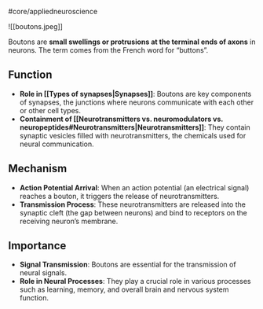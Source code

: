 #core/appliedneuroscience

![[boutons.jpeg]]

Boutons are **small swellings or protrusions at the terminal ends of axons** in neurons. The term comes from the French word for “buttons”.

## Function

- **Role in [[Types of synapses|Synapses]]**: Boutons are key components of synapses, the junctions where neurons communicate with each other or other cell types.
- **Containment of [[Neurotransmitters vs. neuromodulators vs. neuropeptides#Neurotransmitters|Neurotransmitters]]**: They contain synaptic vesicles filled with neurotransmitters, the chemicals used for neural communication.

## Mechanism

- **Action Potential Arrival**: When an action potential (an electrical signal) reaches a bouton, it triggers the release of neurotransmitters.
- **Transmission Process**: These neurotransmitters are released into the synaptic cleft (the gap between neurons) and bind to receptors on the receiving neuron’s membrane.

## Importance

- **Signal Transmission**: Boutons are essential for the transmission of neural signals.
- **Role in Neural Processes**: They play a crucial role in various processes such as learning, memory, and overall brain and nervous system function.
